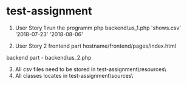 # test-assignment

1. User Story 1
run the programm 
php backend\us_1.php 'shows.csv' '2018-07-23' '2018-08-06'


2. User Story 2
frontend part
hostname/frontend/pages/index.html

backend part -  backend\us_2.php

3. All csv files need to be stored in test-assignment\resources\
4. All classes  locates in test-assignment\sources\
